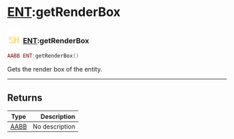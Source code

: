 # [ENT](../ent/README.md):getRenderBox

### <img src="../../.gitbook/assets/shared.png" width="32" height="32" /> [ENT](../ent/README.md):getRenderBox

```lua
AABB ENT:getRenderBox()
```

Gets the render box of the entity.<br>

-----------------
## Returns

| Type   | Description |
| ------ | ----------: |
| [AABB](../aabb/README.md) | No description |
